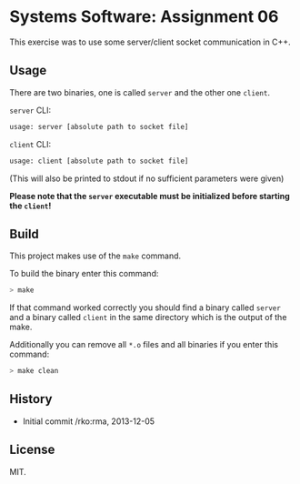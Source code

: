 Systems Software: Assignment 06
===============================

This exercise was to use some server/client socket communication in C++.


Usage
-----

There are two binaries, one is called `server` and the other one `client`.

`server` CLI:

```sh
usage: server [absolute path to socket file]
```

`client` CLI:

```sh
usage: client [absolute path to socket file]
```

(This will also be printed to stdout if no sufficient parameters were given)

**Please note that the `server` executable must be initialized before starting the `client`!**


Build
-----

This project makes use of the `make` command.

To build the binary enter this command:

```sh
> make
```

If that command worked correctly you should find a binary called `server` and a binary called `client` in the same directory which is the output of the make.

Additionally you can remove all `*.o` files and all binaries if you enter this command:

```sh
> make clean
```


History
-------

* Initial commit /rko:rma, 2013-12-05


License
-------

MIT.
